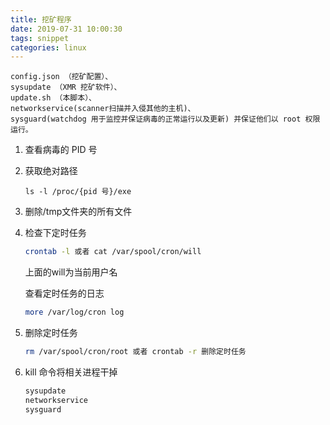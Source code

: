 ```yaml
---
title: 挖矿程序
date: 2019-07-31 10:00:30
tags: snippet
categories: linux
---
```


```
config.json （挖矿配置）、
sysupdate （XMR 挖矿软件）、
update.sh （本脚本）、
networkservice(scanner扫描并入侵其他的主机)、
sysguard(watchdog 用于监控并保证病毒的正常运行以及更新) 并保证他们以 root 权限运行。
```

1. 查看病毒的 PID 号

2. 获取绝对路径

   ```shell
   ls -l /proc/{pid 号}/exe
   ```

3. 删除/tmp文件夹的所有文件

4. 检查下定时任务

   ```sh
   crontab -l 或者 cat /var/spool/cron/will
   ```

   上面的will为当前用户名

   查看定时任务的日志

   ```sh
   more /var/log/cron log
   ```

4. 删除定时任务

   ```sh
   rm /var/spool/cron/root 或者 crontab -r 删除定时任务
   ```

5. kill 命令将相关进程干掉

   ```sh
   sysupdate
   networkservice
   sysguard
   ```

   

